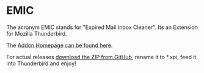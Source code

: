 EMIC
====

The acronym EMIC stands for "Expired Mail Inbox Cleaner".
Its an Extension for Mozilla Thunderbird.

The [Addon Homepage can be found here](https://addons.mozilla.org/de/thunderbird/addon/emic/).

For actual releases [download the ZIP from GitHub](https://github.com/XxJo3yxX/emic/archive/master.zip), rename it to *.xpi, feed it into Thunderbird and enjoy!